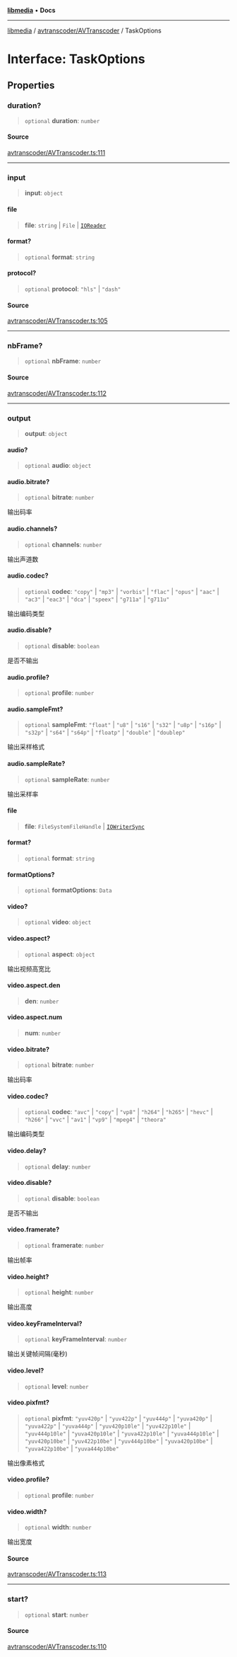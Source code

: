 [**libmedia**](../../../README.md) • **Docs**

***

[libmedia](../../../README.md) / [avtranscoder/AVTranscoder](../README.md) / TaskOptions

# Interface: TaskOptions

## Properties

### duration?

> `optional` **duration**: `number`

#### Source

[avtranscoder/AVTranscoder.ts:111](https://github.com/zhaohappy/libmedia/blob/87bf8029d8be58d5035a3f4dc7037c25d1ac371b/src/avtranscoder/AVTranscoder.ts#L111)

***

### input

> **input**: `object`

#### file

> **file**: `string` \| `File` \| [`IOReader`](../../../common/io/IOReader/classes/IOReader.md)

#### format?

> `optional` **format**: `string`

#### protocol?

> `optional` **protocol**: `"hls"` \| `"dash"`

#### Source

[avtranscoder/AVTranscoder.ts:105](https://github.com/zhaohappy/libmedia/blob/87bf8029d8be58d5035a3f4dc7037c25d1ac371b/src/avtranscoder/AVTranscoder.ts#L105)

***

### nbFrame?

> `optional` **nbFrame**: `number`

#### Source

[avtranscoder/AVTranscoder.ts:112](https://github.com/zhaohappy/libmedia/blob/87bf8029d8be58d5035a3f4dc7037c25d1ac371b/src/avtranscoder/AVTranscoder.ts#L112)

***

### output

> **output**: `object`

#### audio?

> `optional` **audio**: `object`

#### audio.bitrate?

> `optional` **bitrate**: `number`

输出码率

#### audio.channels?

> `optional` **channels**: `number`

输出声道数

#### audio.codec?

> `optional` **codec**: `"copy"` \| `"mp3"` \| `"vorbis"` \| `"flac"` \| `"opus"` \| `"aac"` \| `"ac3"` \| `"eac3"` \| `"dca"` \| `"speex"` \| `"g711a"` \| `"g711u"`

输出编码类型

#### audio.disable?

> `optional` **disable**: `boolean`

是否不输出

#### audio.profile?

> `optional` **profile**: `number`

#### audio.sampleFmt?

> `optional` **sampleFmt**: `"float"` \| `"u8"` \| `"s16"` \| `"s32"` \| `"u8p"` \| `"s16p"` \| `"s32p"` \| `"s64"` \| `"s64p"` \| `"floatp"` \| `"double"` \| `"doublep"`

输出采样格式

#### audio.sampleRate?

> `optional` **sampleRate**: `number`

输出采样率

#### file

> **file**: `FileSystemFileHandle` \| [`IOWriterSync`](../../../common/io/IOWriterSync/classes/IOWriterSync.md)

#### format?

> `optional` **format**: `string`

#### formatOptions?

> `optional` **formatOptions**: `Data`

#### video?

> `optional` **video**: `object`

#### video.aspect?

> `optional` **aspect**: `object`

输出视频高宽比

#### video.aspect.den

> **den**: `number`

#### video.aspect.num

> **num**: `number`

#### video.bitrate?

> `optional` **bitrate**: `number`

输出码率

#### video.codec?

> `optional` **codec**: `"avc"` \| `"copy"` \| `"vp8"` \| `"h264"` \| `"h265"` \| `"hevc"` \| `"h266"` \| `"vvc"` \| `"av1"` \| `"vp9"` \| `"mpeg4"` \| `"theora"`

输出编码类型

#### video.delay?

> `optional` **delay**: `number`

#### video.disable?

> `optional` **disable**: `boolean`

是否不输出

#### video.framerate?

> `optional` **framerate**: `number`

输出帧率

#### video.height?

> `optional` **height**: `number`

输出高度

#### video.keyFrameInterval?

> `optional` **keyFrameInterval**: `number`

输出关键帧间隔(毫秒)

#### video.level?

> `optional` **level**: `number`

#### video.pixfmt?

> `optional` **pixfmt**: `"yuv420p"` \| `"yuv422p"` \| `"yuv444p"` \| `"yuva420p"` \| `"yuva422p"` \| `"yuva444p"` \| `"yuv420p10le"` \| `"yuv422p10le"` \| `"yuv444p10le"` \| `"yuva420p10le"` \| `"yuva422p10le"` \| `"yuva444p10le"` \| `"yuv420p10be"` \| `"yuv422p10be"` \| `"yuv444p10be"` \| `"yuva420p10be"` \| `"yuva422p10be"` \| `"yuva444p10be"`

输出像素格式

#### video.profile?

> `optional` **profile**: `number`

#### video.width?

> `optional` **width**: `number`

输出宽度

#### Source

[avtranscoder/AVTranscoder.ts:113](https://github.com/zhaohappy/libmedia/blob/87bf8029d8be58d5035a3f4dc7037c25d1ac371b/src/avtranscoder/AVTranscoder.ts#L113)

***

### start?

> `optional` **start**: `number`

#### Source

[avtranscoder/AVTranscoder.ts:110](https://github.com/zhaohappy/libmedia/blob/87bf8029d8be58d5035a3f4dc7037c25d1ac371b/src/avtranscoder/AVTranscoder.ts#L110)
